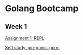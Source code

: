 # Golang Bootcamp
## Week 1

[ Assignment 1: REPL](https://github.com/nduyhai/grabvn-golang-bootcamp/tree/ass-1-repl)

[ Seft study: gin-gonic, gorm](https://github.com/nduyhai/grabvn-golang-bootcamp/tree/week_1)

